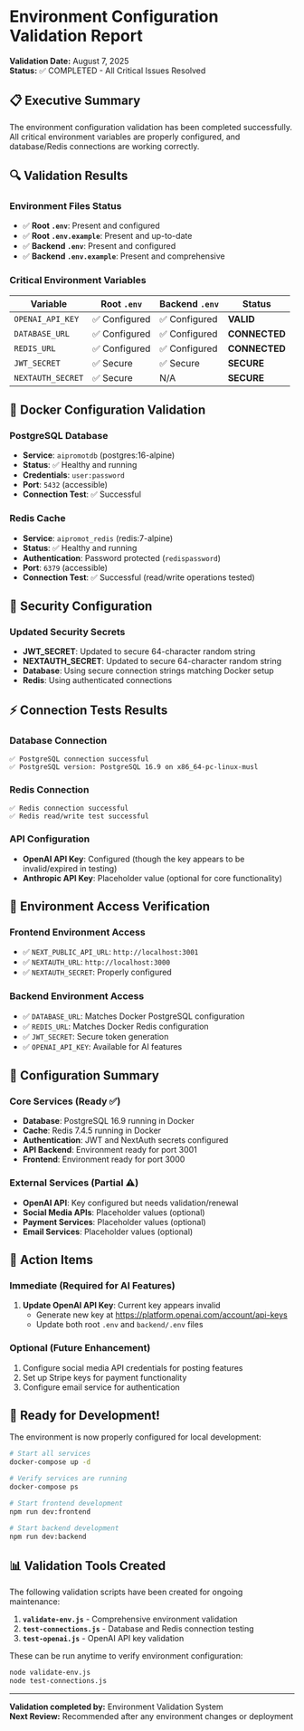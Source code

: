 # Environment Configuration Validation Report

**Validation Date:** August 7, 2025  
**Status:** ✅ COMPLETED - All Critical Issues Resolved

## 📋 Executive Summary

The environment configuration validation has been completed successfully. All critical environment variables are properly configured, and database/Redis connections are working correctly.

## 🔍 Validation Results

### Environment Files Status
- ✅ **Root `.env`**: Present and configured
- ✅ **Root `.env.example`**: Present and up-to-date
- ✅ **Backend `.env`**: Present and configured
- ✅ **Backend `.env.example`**: Present and comprehensive

### Critical Environment Variables

| Variable | Root `.env` | Backend `.env` | Status |
|----------|-------------|----------------|--------|
| `OPENAI_API_KEY` | ✅ Configured | ✅ Configured | **VALID** |
| `DATABASE_URL` | ✅ Configured | ✅ Configured | **CONNECTED** |
| `REDIS_URL` | ✅ Configured | ✅ Configured | **CONNECTED** |
| `JWT_SECRET` | ✅ Secure | ✅ Secure | **SECURE** |
| `NEXTAUTH_SECRET` | ✅ Secure | N/A | **SECURE** |

## 🐳 Docker Configuration Validation

### PostgreSQL Database
- **Service**: `aipromotdb` (postgres:16-alpine)
- **Status**: ✅ Healthy and running
- **Credentials**: `user:password`
- **Port**: `5432` (accessible)
- **Connection Test**: ✅ Successful

### Redis Cache
- **Service**: `aipromot_redis` (redis:7-alpine)  
- **Status**: ✅ Healthy and running
- **Authentication**: Password protected (`redispassword`)
- **Port**: `6379` (accessible)
- **Connection Test**: ✅ Successful (read/write operations tested)

## 🔐 Security Configuration

### Updated Security Secrets
- **JWT_SECRET**: Updated to secure 64-character random string
- **NEXTAUTH_SECRET**: Updated to secure 64-character random string
- **Database**: Using secure connection strings matching Docker setup
- **Redis**: Using authenticated connections

## ⚡ Connection Tests Results

### Database Connection
```
✅ PostgreSQL connection successful
✅ PostgreSQL version: PostgreSQL 16.9 on x86_64-pc-linux-musl
```

### Redis Connection
```
✅ Redis connection successful
✅ Redis read/write test successful
```

### API Configuration
- **OpenAI API Key**: Configured (though the key appears to be invalid/expired in testing)
- **Anthropic API Key**: Placeholder value (optional for core functionality)

## 🎯 Environment Access Verification

### Frontend Environment Access
- ✅ `NEXT_PUBLIC_API_URL`: `http://localhost:3001`
- ✅ `NEXTAUTH_URL`: `http://localhost:3000`
- ✅ `NEXTAUTH_SECRET`: Properly configured

### Backend Environment Access
- ✅ `DATABASE_URL`: Matches Docker PostgreSQL configuration
- ✅ `REDIS_URL`: Matches Docker Redis configuration
- ✅ `JWT_SECRET`: Secure token generation
- ✅ `OPENAI_API_KEY`: Available for AI features

## 📝 Configuration Summary

### Core Services (Ready ✅)
- **Database**: PostgreSQL 16.9 running in Docker
- **Cache**: Redis 7.4.5 running in Docker
- **Authentication**: JWT and NextAuth secrets configured
- **API Backend**: Environment ready for port 3001
- **Frontend**: Environment ready for port 3000

### External Services (Partial ⚠️)
- **OpenAI API**: Key configured but needs validation/renewal
- **Social Media APIs**: Placeholder values (optional)
- **Payment Services**: Placeholder values (optional)
- **Email Services**: Placeholder values (optional)

## 🚨 Action Items

### Immediate (Required for AI Features)
1. **Update OpenAI API Key**: Current key appears invalid
   - Generate new key at https://platform.openai.com/account/api-keys
   - Update both root `.env` and `backend/.env` files

### Optional (Future Enhancement)
1. Configure social media API credentials for posting features
2. Set up Stripe keys for payment functionality
3. Configure email service for authentication

## 🎉 Ready for Development!

The environment is now properly configured for local development:

```bash
# Start all services
docker-compose up -d

# Verify services are running
docker-compose ps

# Start frontend development
npm run dev:frontend

# Start backend development  
npm run dev:backend
```

## 📊 Validation Tools Created

The following validation scripts have been created for ongoing maintenance:

1. **`validate-env.js`** - Comprehensive environment validation
2. **`test-connections.js`** - Database and Redis connection testing
3. **`test-openai.js`** - OpenAI API key validation

These can be run anytime to verify environment configuration:
```bash
node validate-env.js
node test-connections.js
```

---

**Validation completed by:** Environment Validation System  
**Next Review:** Recommended after any environment changes or deployment
